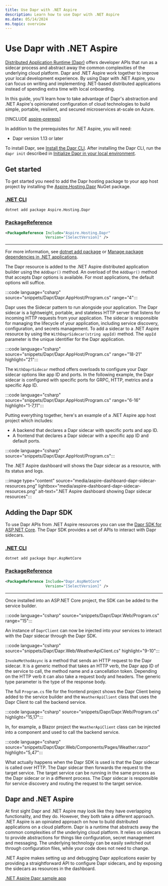 ```yaml
---
title: Use Dapr with .NET Aspire
description: Learn how to use Dapr with .NET Aspire
ms.date: 05/14/2024
ms.topic: overview
---
```


# Use Dapr with .NET Aspire

[Distributed Application Runtime (Dapr)](https://docs.dapr.io/) offers developer APIs that run as a sidecar process and abstract away the common complexities of the underlying cloud platform. Dapr and .NET Aspire work together to improve your local development experience. By using Dapr with .NET Aspire, you can focus on writing and implementing .NET-based distributed applications instead of spending extra time with local onboarding.  

In this guide, you'll learn how to take advantage of Dapr's abstraction and .NET Aspire's opinionated configuration of cloud technologies to build simple, portable, resilient, and secured microservices at-scale on Azure.

[!INCLUDE [aspire-prereqs](../includes/aspire-prereqs.md)]

In addition to the prerequisites for .NET Aspire, you will need:

- Dapr version 1.13 or later

To install Dapr, see [Install the Dapr CLI](https://docs.dapr.io/getting-started/install-dapr-cli/). After installing the Dapr CLI, run the `dapr init` described in [Initialize Dapr in your local environment](https://docs.dapr.io/getting-started/install-dapr-selfhost/).

## Get started

To get started you need to add the Dapr hosting package to your app host project by installing the [Aspire.Hosting.Dapr](https://www.nuget.org/packages/Aspire.Hosting.Dapr) NuGet package.

### [.NET CLI](#tab/dotnet-cli)

```dotnetcli
dotnet add package Aspire.Hosting.Dapr
```

### [PackageReference](#tab/package-reference)

```xml
<PackageReference Include="Aspire.Hosting.Dapr"
                  Version="[SelectVersion]" />
```

---

For more information, see [dotnet add package](/dotnet/core/tools/dotnet-add-package) or [Manage package dependencies in .NET applications](/dotnet/core/tools/dependencies).

The Dapr resource is added to the .NET Aspire distributed application builder using the `AddDapr()` method.
An overload of the `AddDapr()` method that accepts Dapr options is available. For most applications, the default options will suffice.

:::code language="csharp" source="snippets/Dapr/Dapr.AppHost/Program.cs" range="4":::

Dapr uses the Sidecar pattern to run alongside your application. The Dapr sidecar is a lightweight, portable, and stateless HTTP server that listens for incoming HTTP requests from your application. The sidecar is responsible for managing the lifecycle of your application, including service discovery, configuration, and secrets management. To add a sidecar to a .NET Aspire resource by using the `WithDaprSidecar(string appId)` method. The `appId` parameter is the unique identifier for the Dapr application.

:::code language="csharp" source="snippets/Dapr/Dapr.AppHost/Program.cs" range="18-21"  highlight="21":::

The `WithDaprSidecar` method offers overloads to configure your Dapr sidecar options like app ID and ports. In the following example, the Dapr sidecar is configured with specific ports for GRPC, HTTP, metrics and a specific App ID.

:::code language="csharp" source="snippets/Dapr/Dapr.AppHost/Program.cs" range="6-16"  highlight="1-7,11":::

Putting everything together, here's an example of a .NET Aspire app host project which includes:

- A backend that declares a Dapr sidecar with specific ports and app ID.
- A frontend that declares a Dapr sidecar with a specific app ID and default ports.

:::code language="csharp" source="snippets/Dapr/Dapr.AppHost/Program.cs":::

The .NET Aspire dashboard will shows the Dapr sidecar as a resource, with its status and logs.

:::image type="content" source="media/aspire-dashboard-dapr-sidecar-resources.png" lightbox="media/aspire-dashboard-dapr-sidecar-resources.png" alt-text=".NET Aspire dashboard showing Dapr sidecar resources":::

## Adding the Dapr SDK

To use Dapr APIs from .NET Aspire resources you can use the [Dapr SDK for ASP.NET Core](https://www.nuget.org/packages/Dapr.AspNetCore/). The Dapr SDK provides a set of APIs to interact with Dapr sidecars.

### [.NET CLI](#tab/dotnet-cli)

```dotnetcli
dotnet add package Dapr.AspNetCore
```

### [PackageReference](#tab/package-reference)

```xml
<PackageReference Include="Dapr.AspNetCore"
                  Version="[SelectVersion]" />
```

---

Once installed into an ASP.NET Core project, the SDK can be added to the service builder.

:::code language="csharp" source="snippets/Dapr/Dapr.Web/Program.cs" range="15":::

An instance of `DaprClient` can now be injected into your services to interact with the Dapr sidecar through the Dapr SDK.

:::code language="csharp" source="snippets/Dapr/Dapr.Web/WeatherApiClient.cs" highlight="9-10":::

`InvokeMethodAsync` is a method that sends an HTTP request to the Dapr sidecar. It is a generic method that takes an HTTP verb, the Dapr app ID of the service to call, the method name and a cancellation token. Depending on the HTTP verb it can also take a request body and headers. The generic type parameter is the type of the response body.

The full `Program.cs` file for the frontend project shows the Dapr Client being added to the service builder and the `WeatherApiClient` class that uses the Dapr Client to call the backend service.

:::code language="csharp" source="snippets/Dapr/Dapr.Web/Program.cs" highlight="15,17":::

In, for example, a Blazor project the `WeatherApiClient` class can be injected into a component and used to call the backend service.

:::code language="csharp" source="snippets/Dapr/Dapr.Web/Components/Pages/Weather.razor" highlight="5,47":::

What actually happens when the Dapr SDK is used is that the Dapr sidecar is called over HTTP. The Dapr sidecar then forwards the request to the target service. The target service can be running in the same process as the Dapr sidecar or in a different process. The Dapr sidecar is responsible for service discovery and routing the request to the target service.

## Dapr and .NET Aspire

At first sight Dapr and .NET Aspire may look like they have overlapping functionality, and they do. However, they both take a different approach. .NET Aspire is an opiniated approach on how to build distributed applications on a cloud platform. Dapr is a runtime that abstracts away the common complexities of the underlying cloud platform. It relies on sidecars to provide abstractions for things like configuration, secret management and messaging. The underlying technology can be easily switched out through configuration files, while your code does not need to change.

.NET Aspire makes setting up and debugging Dapr applications easier by providing a straightforward API to configure Dapr sidecars, and by exposing the sidecars as resources in the dashboard.

[.NET Aspire Dapr sample app](/samples/dotnet/aspire-samples/aspire-dapr/)

